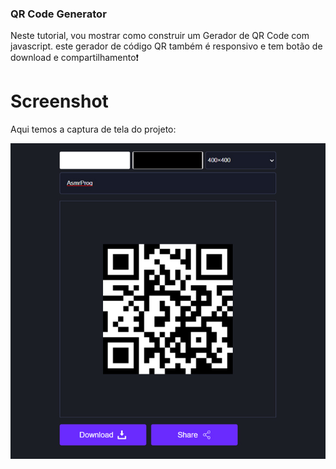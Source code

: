 ### QR Code Generator
Neste tutorial, vou mostrar como construir um Gerador de QR Code com javascript. este gerador de código QR também é responsivo e tem botão de download e compartilhamento❗️

# Screenshot
Aqui temos a captura de tela do projeto:

![screenshot](screenshot.jpg)
